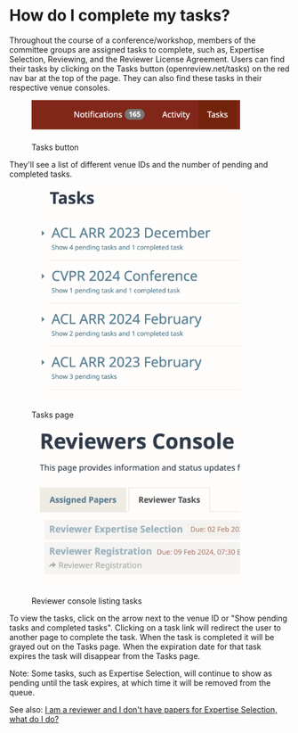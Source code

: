 # How do I complete my tasks?

Throughout the course of a conference/workshop, members of the committee groups are assigned tasks to complete, such as, Expertise Selection, Reviewing, and the Reviewer License Agreement. Users can find their tasks by clicking on the Tasks button (openreview.net/tasks) on the red nav bar at the top of the page. They can also find these tasks in their respective venue consoles.

<figure><img src="../../.gitbook/assets/Screen Shot 2024-01-30 at 3.15.16 PM.png" alt="" width="375"><figcaption><p>Tasks button</p></figcaption></figure>

They'll see a list of different venue IDs and the number of pending and completed tasks.

<figure><img src="../../.gitbook/assets/Screen Shot 2024-01-30 at 3.22.02 PM.png" alt="" width="375"><figcaption><p>Tasks page</p></figcaption></figure>

<figure><img src="../../.gitbook/assets/Screen Shot 2024-01-30 at 3.59.47 PM.png" alt="" width="375"><figcaption><p>Reviewer console listing tasks</p></figcaption></figure>

To view the tasks, click on the arrow next to the venue ID or "Show pending tasks and completed tasks". Clicking on a task link will redirect the user to another page to complete the task. When the task is completed it will be grayed out on the Tasks page. When the expiration date for that task expires the task will disappear from the Tasks page.

Note: Some tasks, such as Expertise Selection, will continue to show as pending until the task expires, at which time it will be removed from the queue.

See also: [I am a reviewer and I don't have papers for Expertise Selection, what do I do?](i-am-a-reviewer-and-i-dont-have-papers-for-expertise-selection-what-do-i-do.md)
